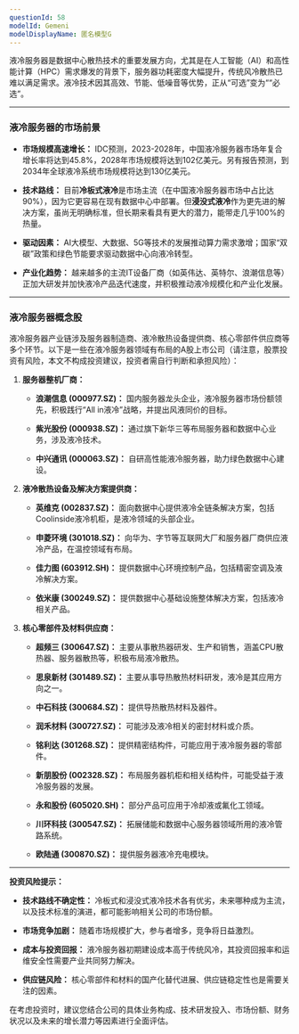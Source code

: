 ```yaml
---
questionId: 58
modelId: Gemeni
modelDisplayName: 匿名模型G
---
```

液冷服务器是数据中心散热技术的重要发展方向，尤其是在人工智能（AI）和高性能计算（HPC）需求爆发的背景下，服务器功耗密度大幅提升，传统风冷散热已难以满足需求。液冷技术因其高效、节能、低噪音等优势，正从“可选”变为““必选”。

---

### **液冷服务器的市场前景**

- **市场规模高速增长：** IDC预测，2023-2028年，中国液冷服务器市场年复合增长率将达到45.8%，2028年市场规模将达到102亿美元。另有报告预测，到2034年全球液冷系统市场规模将达到130亿美元。
    
- **技术路线：** 目前**冷板式液冷**是市场主流（在中国液冷服务器市场中占比达90%），因为它更容易在现有数据中心中部署。但**浸没式液冷**作为更先进的解决方案，虽尚无明确标准，但长期来看具有更大的潜力，能带走几乎100%的热量。
    
- **驱动因素：** AI大模型、大数据、5G等技术的发展推动算力需求激增；国家“双碳”政策和绿色节能要求驱动数据中心向液冷转型。
    
- **产业化趋势：** 越来越多的主流IT设备厂商（如英伟达、英特尔、浪潮信息等）正加大研发并加快液冷产品迭代速度，并积极推动液冷规模化和产业化发展。
    

---

### **液冷服务器概念股**

液冷服务器产业链涉及服务器制造商、液冷散热设备提供商、核心零部件供应商等多个环节。以下是一些在液冷服务器领域有布局的A股上市公司（请注意，股票投资有风险，本文不构成投资建议，投资者需自行判断和承担风险）：

1. **服务器整机厂商：**
    
    - **浪潮信息 (000977.SZ)：** 国内服务器龙头企业，液冷服务器市场份额领先，积极践行“All in液冷”战略，并提出风液同价的目标。
        
    - **紫光股份 (000938.SZ)：** 通过旗下新华三等布局服务器和数据中心业务，涉及液冷技术。
        
    - **中兴通讯 (000063.SZ)：** 自研高性能液冷服务器，助力绿色数据中心建设。
        
2. **液冷散热设备及解决方案提供商：**
    
    - **英维克 (002837.SZ)：** 面向数据中心提供液冷全链条解决方案，包括Coolinside液冷机柜，是液冷领域的头部企业。
        
    - **申菱环境 (301018.SZ)：** 向华为、字节等互联网大厂和服务器厂商供应液冷产品，在温控领域有布局。
        
    - **佳力图 (603912.SH)：** 提供数据中心环境控制产品，包括精密空调及液冷解决方案。
        
    - **依米康 (300249.SZ)：** 提供数据中心基础设施整体解决方案，包括液冷相关产品。
        
3. **核心零部件及材料供应商：**
    
    - **超频三 (300647.SZ)：** 主要从事散热器研发、生产和销售，涵盖CPU散热器、服务器散热等，积极布局液冷散热。
        
    - **思泉新材 (301489.SZ)：** 主要从事导热散热材料研发，液冷是其应用方向之一。
        
    - **中石科技 (300684.SZ)：** 提供导热散热材料及器件。
        
    - **润禾材料 (300727.SZ)：** 可能涉及液冷相关的密封材料或介质。
        
    - **铭利达 (301268.SZ)：** 提供精密结构件，可能应用于液冷服务器的零部件。
        
    - **新朋股份 (002328.SZ)：** 布局服务器机柜和相关结构件，可能受益于液冷服务器的发展。
        
    - **永和股份 (605020.SH)：** 部分产品可应用于冷却液或氟化工领域。
        
    - **川环科技 (300547.SZ)：** 拓展储能和数据中心服务器领域所用的液冷管路系统。
        
    - **欧陆通 (300870.SZ)：** 提供服务器液冷充电模块。
        

---

**投资风险提示：**

- **技术路线不确定性：** 冷板式和浸没式液冷技术各有优劣，未来哪种成为主流，以及技术标准的演进，都可能影响相关公司的市场份额。
    
- **市场竞争加剧：** 随着市场规模扩大，参与者增多，竞争将日益激烈。
    
- **成本与投资回报：** 液冷服务器初期建设成本高于传统风冷，其投资回报率和运维安全性需要产业共同努力解决。
    
- **供应链风险：** 核心零部件和材料的国产化替代进展、供应链稳定性也是需要关注的因素。
    

在考虑投资时，建议您结合公司的具体业务构成、技术研发投入、市场份额、财务状况以及未来的增长潜力等因素进行全面评估。